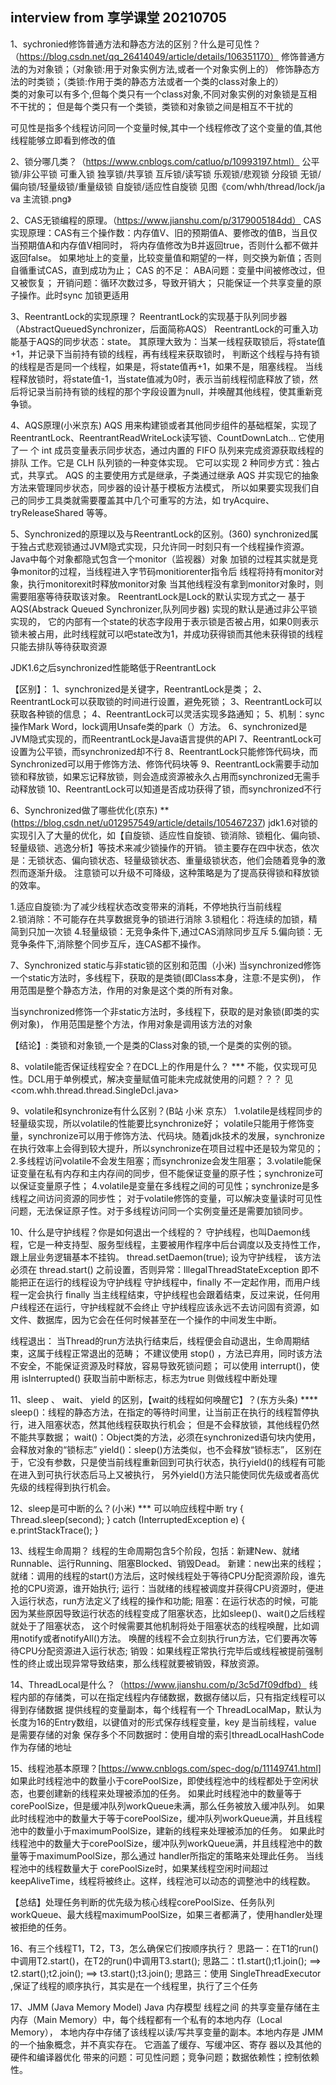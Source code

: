 ## interview  from 享学课堂 20210705

1、sychronied修饰普通方法和静态方法的区别？什么是可见性？（https://blog.csdn.net/qq_26414049/article/details/106351170）
    修饰普通方法的为对象锁；（对象锁:用于对象实例方法,或者一个对象实例上的）
    修饰静态方法的时类锁；（类锁:作用于类的静态方法或者一个类的class对象上的）  
    类的对象可以有多个,但每个类只有一个class对象,不同对象实例的对象锁是互相不干扰的；
    但是每个类只有一个类锁，类锁和对象锁之间是相互不干扰的

   可见性是指多个线程访问同一个变量时候,其中一个线程修改了这个变量的值,其他线程能够立即看到修改的值

2、锁分哪几类？（https://www.cnblogs.com/catluo/p/10993197.html）
   公平锁/非公平锁
   可重入锁
   独享锁/共享锁
   互斥锁/读写锁
   乐观锁/悲观锁
   分段锁
   无锁/偏向锁/轻量级锁/重量级锁
   自旋锁/适应性自旋锁
   见图《com/whh/thread/lock/ja va 主流锁.png》   

2、CAS无锁编程的原理。（https://www.jianshu.com/p/3179005184dd）
   CAS实现原理：CAS有三个操作数：内存值V、旧的预期值A、要修改的值B，当且仅当预期值A和内存值V相同时，
   将内存值修改为B并返回true，否则什么都不做并返回false。
   如果地址上的变量，比较变量值和期望的一样，则交换为新值；否则自循重试CAS，直到成功为止；
   CAS 的不足：
     ABA问题：变量中间被修改过，但又被恢复；
     开销问题：循环次数过多，导致开销大；
     只能保证一个共享变量的原子操作。此时sync 加锁更适用
     
3、ReentrantLock的实现原理？
  ReentrantLock的实现基于队列同步器（AbstractQueuedSynchronizer，后面简称AQS）
  ReentrantLock的可重入功能基于AQS的同步状态：state。
  其原理大致为：当某一线程获取锁后，将state值+1，并记录下当前持有锁的线程，再有线程来获取锁时，
  判断这个线程与持有锁的线程是否是同一个线程，如果是，将state值再+1，如果不是，阻塞线程。 
  当线程释放锁时，将state值-1，当state值减为0时，表示当前线程彻底释放了锁，然后将记录当前持有锁的线程的那个字段设置为null，并唤醒其他线程，使其重新竞争锁。

4、AQS原理(小米京东)
   AQS 用来构建锁或者其他同步组件的基础框架，实现了 ReentrantLock、ReentrantReadWriteLock读写锁、CountDownLatch...
   它使用了一 个 int 成员变量表示同步状态，通过内置的 FIFO 队列来完成资源获取线程的排队 工作。它是 CLH 队列锁的一种变体实现。
   它可以实现 2 种同步方式：独占式，共享式。
   AQS 的主要使用方式是继承，子类通过继承 AQS 并实现它的抽象方法来管理同步状态，同步器的设计基于模板方法模式，
   所以如果要实现我们自己的同步工具类就需要覆盖其中几个可重写的方法，如 tryAcquire、tryReleaseShared 等等。

5、Synchronized的原理以及与ReentrantLock的区别。(360)
   synchronized属于独占式悲观锁通过JVM隐式实现，只允许同一时刻只有一个线程操作资源。
      Java中每个对象都隐式包含一个monitor（监视器）对象
      加锁的过程其实就是竞争monitor的过程，当线程进入字节码monitiorenter指令后
      线程将持有monitor对象，执行monitorexit时释放monitor对象
      当其他线程没有拿到monitor对象时，则需要阻塞等待获取该对象。
   ReentrantLock是Lock的默认实现方式之一
      基于AQS(Abstrack Queued Synchronizer,队列同步器) 实现的默认是通过非公平锁实现的，
      它的内部有一个state的状态字段用于表示锁是否被占用，如果0则表示锁未被占用，此时线程就可以吧state改为1，并成功获得锁而其他未获得锁的线程只能去排队等待获取资源

   JDK1.6之后synchronized性能略低于ReentrantLock

  【区别】：
  1、synchronized是关键字，ReentrantLock是类；
  2、ReentrantLock可以获取锁的时间进行设置，避免死锁；
  3、ReentrantLock可以获取各种锁的信息；
  4、ReentrantLock可以灵活实现多路通知；
  5、机制：sync操作Mark Word，lock调用Unsafe类的park（）方法。
  6、synchronized是JVM隐式实现的，而ReentrantLock是Java语言提供的API
  7、ReentrantLock可设置为公平锁，而synchronized却不行
  8、ReentrantLock只能修饰代码块，而Synchronized可以用于修饰方法、修饰代码块等
  9、ReentrantLock需要手动加锁和释放锁，如果忘记释放锁，则会造成资源被永久占用而synchronized无需手动释放锁
  10、ReentrantLock可以知道是否成功获得了锁，而synchronized不行

6、Synchronized做了哪些优化(京东) **
  (https://blog.csdn.net/u012957549/article/details/105467237)
  jdk1.6对锁的实现引入了大量的优化，如【自旋锁、适应性自旋锁、锁消除、锁粗化、偏向锁、轻量级锁、逃逸分析】等技术来减少锁操作的开销。
  锁主要存在四中状态，依次是：无锁状态、偏向锁状态、轻量级锁状态、重量级锁状态，他们会随着竞争的激烈而逐渐升级。
  注意锁可以升级不可降级，这种策略是为了提高获得锁和释放锁的效率。
  
  1.适应自旋锁:为了减少线程状态改变带来的消耗，不停地执行当前线程  
  2.锁消除：不可能存在共享数据竞争的锁进行消除
  3.锁粗化：将连续的加锁，精简到只加一次锁
  4.轻量级锁：无竞争条件下,通过CAS消除同步互斥
  5.偏向锁：无竞争条件下,消除整个同步互斥，连CAS都不操作。

7、Synchronized static与非static锁的区别和范围（小米)
   当synchronized修饰一个static方法时，多线程下，获取的是类锁(即Class本身，注意:不是实例)，
   作用范围是整个静态方法，作用的对象是这个类的所有对象。
   
   当synchronized修饰一个非static方法时，多线程下，获取的是对象锁(即类的实例对象)，
   作用范围是整个方法，作用对象是调用该方法的对象
   
   【结论】: 类锁和对象锁,一个是类的Class对象的锁,一个是类的实例的锁。

8、volatile能否保证线程安全？在DCL上的作用是什么？ ***
   不能，仅实现可见性。DCL用于单例模式，解决变量赋值可能未完成就使用的问题？？？
   见<com.whh.thread.thread.SingleDcl.java>

9、volatile和synchronize有什么区别？(B站 小米 京东）
   1.volatile是线程同步的轻量级实现，所以volatile的性能要比synchronize好；
   volatile只能用于修饰变量，synchronize可以用于修饰方法、代码块。随着jdk技术的发展，synchronize在执行效率上会得到较大提升，所以synchronize在项目过程中还是较为常见的；
   2.多线程访问volatile不会发生阻塞；而synchronize会发生阻塞；
   3.volatile能保证变量在私有内存和主内存间的同步，但不能保证变量的原子性；synchronize可以保证变量原子性；
   4.volatile是变量在多线程之间的可见性；synchronize是多线程之间访问资源的同步性；
   对于volatile修饰的变量，可以解决变量读时可见性问题，无法保证原子性。对于多线程访问同一个实例变量还是需要加锁同步。

10、什么是守护线程？你是如何退出一个线程的？
   守护线程，也叫Daemon线程，它是一种支持型、服务型线程，主要被用作程序中后台调度以及支持性工作，
   跟上层业务逻辑基本不挂钩。
   thread.setDaemon(true); 设为守护线程，
         该方法必须在 thread.start() 之前设置，否则异常：IllegalThreadStateException
         即不能把正在运行的线程设为守护线程
   守护线程中，finally 不一定起作用，而用户线程一定会执行 finally
   当主线程结束，守护线程也会跟着结束，反过来说，任何用户线程还在运行，守护线程就不会终止
   守护线程应该永远不去访问固有资源，如文件、数据库，因为它会在任何时候甚至在一个操作的中间发生中断。
   
   线程退出：
       当Thread的run方法执行结束后，线程便会自动退出，生命周期结束，这属于线程正常退出的范畴；
       不建议使用 stop() ，方法已弃用，同时该方法不安全，不能保证资源及时释放，容易导致死锁问题；
       可以使用 interrupt()，使用 isInterrupted() 获取当前中断标志，标志为true 则做线程中断处理

11、sleep 、 wait、 yield 的区别，【wait的线程如何唤醒它】？(东方头条) ****
   sleep()：线程的静态方法，在指定的等待时间里，让当前正在执行的线程暂停执行，进入阻塞状态，然其他线程获取执行机会；
            但是不会释放锁，其他线程仍然不能共享数据；
   wait()：Object类的方法，必须在synchronized语句块内使用，会释放对象的“锁标志”
   yield()：sleep()方法类似，也不会释放“锁标志”，
          区别在于，它没有参数，只是使当前线程重新回到可执行状态，执行yield()的线程有可能在进入到可执行状态后马上又被执行，
          另外yield()方法只能使同优先级或者高优先级的线程得到执行机会。

12、sleep是可中断的么？(小米) ***
    可以响应线程中断
            try {
                Thread.sleep(second);
            } catch (InterruptedException e) {
                e.printStackTrace();
            }
    
13、线程生命周期？
    线程的生命周期包含5个阶段，包括：新建New、就绪Runnable、运行Running、阻塞Blocked、销毁Dead。
       新建：new出来的线程；
       就绪：调用的线程的start()方法后，这时候线程处于等待CPU分配资源阶段，谁先抢的CPU资源，谁开始执行;
       运行：当就绪的线程被调度并获得CPU资源时，便进入运行状态，run方法定义了线程的操作和功能;
       阻塞：在运行状态的时候，可能因为某些原因导致运行状态的线程变成了阻塞状态，比如sleep()、wait()之后线程就处于了阻塞状态，
            这个时候需要其他机制将处于阻塞状态的线程唤醒，比如调用notify或者notifyAll()方法。
            唤醒的线程不会立刻执行run方法，它们要再次等待CPU分配资源进入运行状态;
       销毁：如果线程正常执行完毕后或线程被提前强制性的终止或出现异常导致结束，那么线程就要被销毁，释放资源。

14、ThreadLocal是什么？（https://www.jianshu.com/p/3c5d7f09dfbd）
    线程内部的存储类，可以在指定线程内存储数据，数据存储以后，只有指定线程可以得到存储数据
    提供线程的变量副本，每个线程有一个 ThreadLocalMap，默认为长度为16的Entry数组，以键值对的形式保存线程变量，key 是当前线程，value 是需要存储的对象
    保存多个不同数据时：使用自增的索引threadLocalHashCode作为存储的地址

15、线程池基本原理？[https://www.cnblogs.com/spec-dog/p/11149741.html]
   如果此时线程池中的数量小于corePoolSize，即使线程池中的线程都处于空闲状态，也要创建新的线程来处理被添加的任务。
   如果此时线程池中的数量等于corePoolSize，但是缓冲队列workQueue未满，那么任务被放入缓冲队列。
   如果此时线程池中的数量大于等于corePoolSize，缓冲队列workQueue满，并且线程池中的数量小于maximumPoolSize，建新的线程来处理被添加的任务。
   如果此时线程池中的数量大于corePoolSize，缓冲队列workQueue满，并且线程池中的数量等于maximumPoolSize，那么通过 handler所指定的策略来处理此任务。
   当线程池中的线程数量大于 corePoolSize时，如果某线程空闲时间超过keepAliveTime，线程将被终止。这样，线程池可以动态的调整池中的线程数。
 
   【总结】处理任务判断的优先级为核心线程corePoolSize、任务队列workQueue、最大线程maximumPoolSize，如果三者都满了，使用handler处理被拒绝的任务。

16、有三个线程T1，T2，T3，怎么确保它们按顺序执行？
    思路一：在T1的run()中调用T2.start()，在T2的run()中调用T3.start();
    思路二：t1.start();t1.join(); ==> t2.start();t2.join(); ==> t3.start();t3.join();
    思路三：使用 SingleThreadExecutor ,保证了线程的顺序执行，其实是在一个线程里，执行了三个任务

17、JMM (Java Memory Model) Java 内存模型
    线程之间 的共享变量存储在主内存（Main Memory）中，每个线程都有一个私有的本地内存（Local Memory），
    本地内存中存储了该线程以读/写共享变量的副本。本地内存是 JMM 的一个抽象概念，并不真实存在。
    它涵盖了缓存、写缓冲区、寄存 器以及其他的硬件和编译器优化
    带来的问题：可见性问题；竞争问题；数据依赖性；控制依赖性。
    